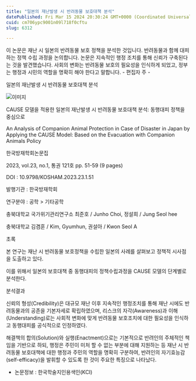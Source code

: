 ```yaml
---
title: "일본의 재난발생 시 반려동물 보호대책 분석"
datePublished: Fri Mar 15 2024 20:30:24 GMT+0000 (Coordinated Universal Time)
cuid: cm706ypc9001n09l718f0cftu
slug: 6312

---
```



이 논문은 재난 시 일본의 반려동물 보호 정책을 분석한 것입니다. 반려동물과 함께 대피하는 정책 수립 과정을 논의합니다. 논문은 지속적인 행정 조치를 통해 신뢰가 구축된다는 것을 발견했습니다. 사회의 변화는 반려동물 보호의 필요성을 인식하게 되었고, 정부는 행정과 시민의 역할을 명확히 해야 한다고 말합니다. - 편집자 주 -

일본의 재난발생 시 반려동물 보호대책 분석

![이미지](https://cdn.hashnode.com/res/hashnode/image/upload/v1739260781891/916865b1-6889-4b63-954e-a83a4627b4ec.jpeg)

CAUSE 모델을 적용한 일본의 재난발생 시 반려동물 보호대책 분석: 동행대피 정책을 중심으로

An Analysis of Companion Animal Protection in Case of Disaster in Japan by Applying the CAUSE Model: Based on the Evacuation with Companion Animals Policy

한국방재학회논문집

2023, vol.23, no.1, 통권 121호 pp. 51-59 (9 pages)

DOI : 10.9798/KOSHAM.2023.23.1.51

발행기관 : 한국방재학회

연구분야 : 공학 > 기타공학

충북대학교 국가위기관리연구소 최준호 / Junho Choi, 정설희 / Jung Seol hee

충북대학교 김겸훈 / Kim, Gyumhun, 권설아 / Kwon Seol A

초록

본 연구는 재난 시 반려동물 보호정책을 수립한 일본의 사례를 살펴보고 정책적 시사점을 도출하고 있다.

이를 위해서 일본의 보호대책 중 동행대피의 정책수립과정을 CAUSE 모델의 단계별로 분석한다.

분석결과

신뢰의 형성(Credibility)은 대규모 재난 이후 지속적인 행정조치를 통해 재난 시에도 반려동물과의 공존을 기본자세로 확립하였으며, 리스크의 자각(Awareness)과 이해(Understanding)로는 사회적 변화에 맞게 반려동물 보호조치에 대한 필요성을 인식하고 동행대피를 공식적으로 인정하였다.

해결책의 합의(Solution)와 실행(Enactment)으로는 기본적으로 반려인의 주체적인 책임을 기반으로 하되, 행정은 주민이 미처 할 수 없는 부분에 대해 지원하는 등 재난 시 반려동물 보호대책에 대한 행정과 주민의 역할을 명확히 구분하여, 반려인의 자기효능감(self-efficacy)을 발휘할 수 있도록 한 것이 주요한 특징으로 나타났다.

* 논문정보 : 한국학술지인용색인(KCI)